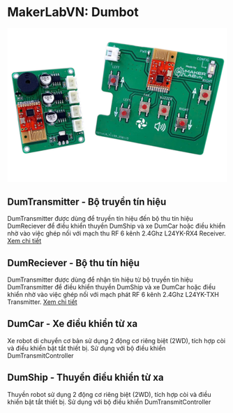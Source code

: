 # MakerLabVN: Dumbot

![](/image/ca2.jpg)

## DumTransmitter - Bộ truyền tín hiệu

DumTransmitter được dùng để truyền tín hiệu đến bộ thu tín hiệu DumReciever để điều khiển thuyền DumShip và xe DumCar hoặc điều khiển nhờ vào việc ghép nối với mạch thu RF 6 kênh 2.4Ghz L24YK-RX4 Receiver. [Xem chi tiết](https://hshop.vn/mach-thu-rf-6-kenh-2-4ghz-l24yk-rx4)

## DumReciever - Bộ thu tín hiệu

DumTransmitter được dùng để nhận tín hiệu từ bộ truyền tín hiệu DumTransmitter để điều khiển thuyền DumShip và xe DumCar hoặc điều khiển nhờ vào việc ghép nối với mạch phát RF 6 kênh 2.4Ghz L24YK-TXH Transmitter. [Xem chi tiết](https://hshop.vn/mach-phat-rf-6-kenh-2-4ghz-l24yk-txh)

## DumCar - Xe điều khiển từ xa

Xe robot di chuyển cơ bản sử dụng 2 động cơ riêng biệt (2WD), tích hợp còi và điều khiển bật tắt thiết bị. Sử dụng với bộ điều khiển DumTransmitController

## DumShip - Thuyền điều khiển từ xa

Thuyền robot sử dụng 2 động cơ riêng biệt (2WD), tích hợp còi và điều khiển bật tắt thiết bị. Sử dụng với bộ điều khiển DumTransmitController

